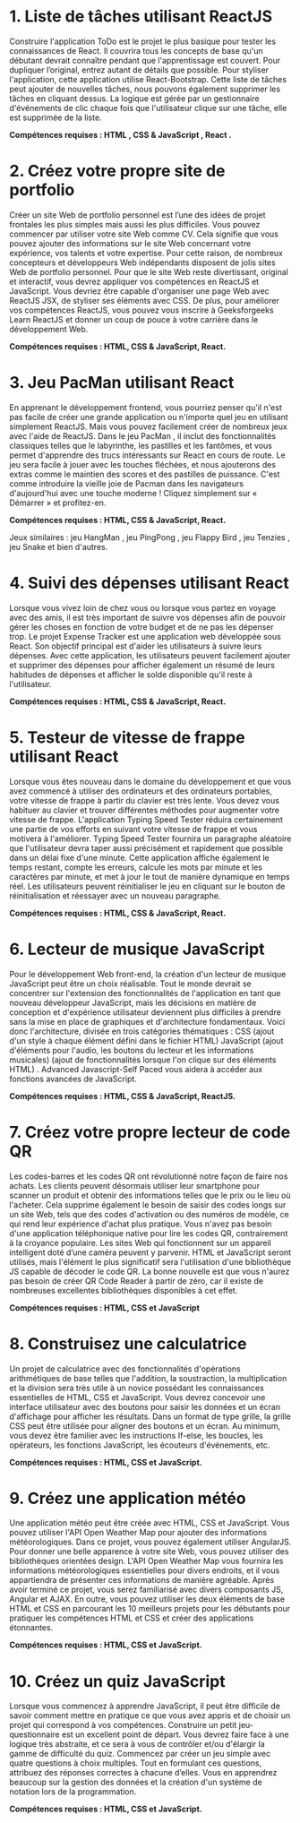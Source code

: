 # 1. Liste de tâches utilisant ReactJS
Construire l'application ToDo est le projet le plus basique pour tester les connaissances de React. Il couvrira tous les concepts de base qu'un débutant devrait connaître pendant que l'apprentissage est couvert. Pour dupliquer l’original, entrez autant de détails que possible. Pour styliser l'application, cette application utilise React-Bootstrap. Cette liste de tâches peut ajouter de nouvelles tâches, nous pouvons également supprimer les tâches en cliquant dessus. La logique est gérée par un gestionnaire d'événements de clic chaque fois que l'utilisateur clique sur une tâche, elle est supprimée de la liste.

**Compétences requises : HTML , CSS & JavaScript , React .**

# 2. Créez votre propre site de portfolio
Créer un site Web de portfolio personnel est l’une des idées de projet frontales les plus simples mais aussi les plus difficiles. Vous pouvez commencer par utiliser votre site Web comme CV. Cela signifie que vous pouvez ajouter des informations sur le site Web concernant votre expérience, vos talents et votre expertise. Pour cette raison, de nombreux concepteurs et développeurs Web indépendants disposent de jolis sites Web de portfolio personnel. Pour que le site Web reste divertissant, original et interactif, vous devrez appliquer vos compétences en ReactJS et JavaScript. Vous devriez être capable d'organiser une page Web avec ReactJS JSX, de styliser ses éléments avec CSS. De plus, pour améliorer vos compétences ReactJS, vous pouvez vous inscrire à Geeksforgeeks Learn ReactJS et donner un coup de pouce à votre carrière dans le développement Web. 

**Compétences requises : HTML, CSS & JavaScript, React.**

# 3. Jeu PacMan utilisant React
En apprenant le développement frontend, vous pourriez penser qu'il n'est pas facile de créer une grande application ou n'importe quel jeu en utilisant simplement ReactJS. Mais vous pouvez facilement créer de nombreux jeux avec l'aide de ReactJS. Dans le jeu PacMan , il inclut des fonctionnalités classiques telles que le labyrinthe, les pastilles et les fantômes, et vous permet d'apprendre des trucs intéressants sur React en cours de route. Le jeu sera facile à jouer avec les touches fléchées, et nous ajouterons des extras comme le maintien des scores et des pastilles de puissance. C'est comme introduire la vieille joie de Pacman dans les navigateurs d'aujourd'hui avec une touche moderne ! Cliquez simplement sur « Démarrer » et profitez-en.

**Compétences requises : HTML, CSS & JavaScript, React.**

Jeux similaires : jeu HangMan , jeu PingPong , jeu Flappy Bird , jeu Tenzies , jeu Snake et bien d'autres.

# 4. Suivi des dépenses utilisant React
Lorsque vous vivez loin de chez vous ou lorsque vous partez en voyage avec des amis, il est très important de suivre vos dépenses afin de pouvoir gérer les choses en fonction de votre budget et de ne pas les dépenser trop. Le projet Expense Tracker est une application web développée sous React. Son objectif principal est d'aider les utilisateurs à suivre leurs dépenses. Avec cette application, les utilisateurs peuvent facilement ajouter et supprimer des dépenses pour afficher également un résumé de leurs habitudes de dépenses et afficher le solde disponible qu'il reste à l'utilisateur.

**Compétences requises : HTML, CSS & JavaScript, React.**

# 5. Testeur de vitesse de frappe utilisant React
Lorsque vous êtes nouveau dans le domaine du développement et que vous avez commencé à utiliser des ordinateurs et des ordinateurs portables, votre vitesse de frappe à partir du clavier est très lente. Vous devez vous habituer au clavier et trouver différentes méthodes pour augmenter votre vitesse de frappe. L'application Typing Speed ​​Tester réduira certainement une partie de vos efforts en suivant votre vitesse de frappe et vous motivera à l'améliorer. Typing Speed ​​Tester fournira un paragraphe aléatoire que l'utilisateur devra taper aussi précisément et rapidement que possible dans un délai fixe d'une minute. Cette application affiche également le temps restant, compte les erreurs, calcule les mots par minute et les caractères par minute, et met à jour le tout de manière dynamique en temps réel. Les utilisateurs peuvent réinitialiser le jeu en cliquant sur le bouton de réinitialisation et réessayer avec un nouveau paragraphe.

**Compétences requises : HTML, CSS & JavaScript, React.**

# 6. Lecteur de musique JavaScript
Pour le développement Web front-end, la création d'un lecteur de musique JavaScript peut être un choix réalisable. Tout le monde devrait se concentrer sur l'extension des fonctionnalités de l'application en tant que nouveau développeur JavaScript, mais les décisions en matière de conception et d'expérience utilisateur deviennent plus difficiles à prendre sans la mise en place de graphiques et d'architecture fondamentaux. Voici donc l'architecture, divisée en trois catégories thématiques : CSS (ajout d'un style à chaque élément défini dans le fichier HTML) JavaScript (ajout d'éléments pour l'audio, les boutons du lecteur et les informations musicales) (ajout de fonctionnalités lorsque l'on clique sur des éléments HTML) . Advanced Javascript-Self Paced vous aidera à accéder aux fonctions avancées de JavaScript.

**Compétences requises : HTML, CSS & JavaScript, ReactJS.**

# 7. Créez votre propre lecteur de code QR
Les codes-barres et les codes QR ont révolutionné notre façon de faire nos achats. Les clients peuvent désormais utiliser leur smartphone pour scanner un produit et obtenir des informations telles que le prix ou le lieu où l'acheter. Cela supprime également le besoin de saisir des codes longs sur un site Web, tels que des codes d'activation ou des numéros de modèle, ce qui rend leur expérience d'achat plus pratique. Vous n'avez pas besoin d'une application téléphonique native pour lire les codes QR, contrairement à la croyance populaire. Les sites Web qui fonctionnent sur un appareil intelligent doté d’une caméra peuvent y parvenir. HTML et JavaScript seront utilisés, mais l'élément le plus significatif sera l'utilisation d'une bibliothèque JS capable de décoder le code QR. La bonne nouvelle est que vous n'aurez pas besoin de créer QR Code Reader à partir de zéro, car il existe de nombreuses excellentes bibliothèques disponibles à cet effet.

**Compétences requises : HTML, CSS et JavaScript**

# 8. Construisez une calculatrice
Un projet de calculatrice avec des fonctionnalités d'opérations arithmétiques de base telles que l'addition, la soustraction, la multiplication et la division sera très utile à un novice possédant les connaissances essentielles de HTML, CSS et JavaScript. Vous devrez concevoir une interface utilisateur avec des boutons pour saisir les données et un écran d'affichage pour afficher les résultats. Dans un format de type grille, la grille CSS peut être utilisée pour aligner des boutons et un écran. Au minimum, vous devez être familier avec les instructions If-else, les boucles, les opérateurs, les fonctions JavaScript, les écouteurs d'événements, etc. 

**Compétences requises : HTML, CSS et JavaScript.**

# 9. Créez une application météo
Une application météo peut être créée avec HTML, CSS et JavaScript. Vous pouvez utiliser l'API Open Weather Map pour ajouter des informations météorologiques. Dans ce projet, vous pouvez également utiliser AngularJS. Pour donner une belle apparence à votre site Web, vous pouvez utiliser des bibliothèques orientées design. L'API Open Weather Map vous fournira les informations météorologiques essentielles pour divers endroits, et il vous appartiendra de présenter ces informations de manière agréable. Après avoir terminé ce projet, vous serez familiarisé avec divers composants JS, Angular et AJAX. En outre, vous pouvez utiliser les deux éléments de base HTML et CSS en parcourant les 10 meilleurs projets pour les débutants pour pratiquer les compétences HTML et CSS et créer des applications étonnantes. 

**Compétences requises : HTML, CSS et JavaScript.**

# 10. Créez un quiz JavaScript
Lorsque vous commencez à apprendre JavaScript, il peut être difficile de savoir comment mettre en pratique ce que vous avez appris et de choisir un projet qui correspond à vos compétences. Construire un petit jeu-questionnaire est un excellent point de départ. Vous devrez faire face à une logique très abstraite, et ce sera à vous de contrôler et/ou d'élargir la gamme de difficulté du quiz. Commencez par créer un jeu simple avec quatre questions à choix multiples. Tout en formulant ces questions, attribuez des réponses correctes à chacune d’elles. Vous en apprendrez beaucoup sur la gestion des données et la création d'un système de notation lors de la programmation.

**Compétences requises : HTML, CSS et JavaScript.**
